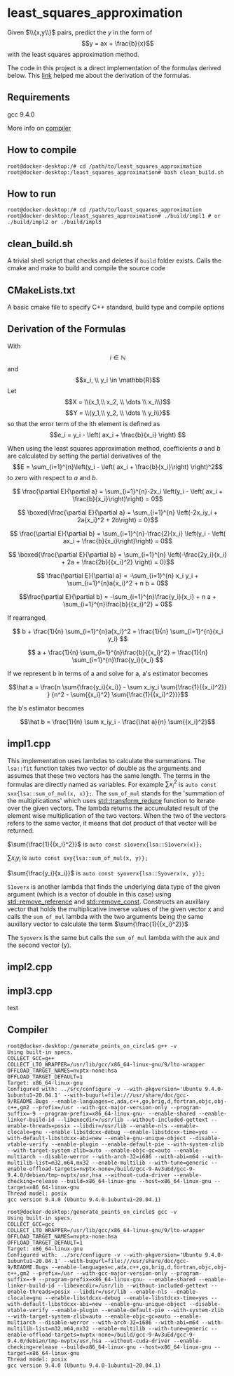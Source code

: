 # least_squares_approximation

Given $\\{x,y\\}$ pairs, predict the $y$ in the form of $$y = ax + \frac{b}{x}$$ with the least squares approximation method.

The code in this project is a direct implementation of the formulas derived below. This [link](https://www.quora.com/How-do-you-solve-for-fitting-the-curve-y-ax-b-x-using-the-least-square-method) helped me about the derivation of the formulas.

## Requirements
gcc 9.4.0 

More info on [compiler](#compiler)

## How to compile
```console
root@docker-desktop:/# cd /path/to/least_squares_approximation
root@docker-desktop:/least_squares_approximation# bash clean_build.sh
```

## How to run
```console
root@docker-desktop:/# cd /path/to/least_squares_approximation
root@docker-desktop:/least_squares_approximation# ./build/impl1 # or ./build/impl2 or ./build/impl3 
```

## clean_build.sh
A trivial shell script that checks and deletes if `build` folder exists.
Calls the cmake and make to build and compile the source code

## CMakeLists.txt
A basic cmake file to specify C++ standard, build type and compile options

## Derivation of the Formulas

With $$i \in \mathbb{N}$$ 
and $$x_i, \\ y_i  \in \mathbb{R}$$
Let $$X = \\{x_1,\\ x_2, \\ \dots \\ x_i\\}$$
$$Y = \\{y_1,\\ y_2, \\ \dots \\ y_i\\}$$ so that  the error term of the ith element is defined as 
$$e_i = y_i - \left( ax_i + \frac{b}{x_i} \right) $$

When using the least squares approximation method, coefficients $a$ and $b$ are calculated by setting the partial derivatives of the $$E = \sum_{i=1}^{n}\left(y_i - \left( ax_i + \frac{b}{x_i}\right) \right)^2$$ to zero with respect to $a$ and $b$.


$$ \frac{\partial E}{\partial a} = \sum_{i=1}^{n}-2x_i \left(y_i - \left( ax_i + \frac{b}{x_i}\right)\right) = 0$$

$$ \boxed{\frac{\partial E}{\partial a} = \sum_{i=1}^{n} \left(-2x_iy_i + 2a{x_i}^2 + 2b\right) = 0}$$

$$ \frac{\partial E}{\partial b} = \sum_{i=1}^{n}-\frac{2}{x_i} \left(y_i - \left( ax_i + \frac{b}{x_i}\right)\right) = 0$$

$$ \boxed{\frac{\partial E}{\partial b} = \sum_{i=1}^{n} \left(-\frac{2y_i}{x_i} + 2a + \frac{2b}{{x_i}^2} \right) = 0}$$

$$ \frac{\partial E}{\partial a} = -\sum_{i=1}^{n} x_i y_i + \sum_{i=1}^{n}a{x_i}^2 + n b = 0$$

$$\frac{\partial E}{\partial b} = -\sum_{i=1}^{n}\frac{y_i}{x_i} + n a  + \sum_{i=1}^{n}\frac{b}{{x_i}^2} = 0$$

If rearranged, 

$$ b + \frac{1}{n} \sum_{i=1}^{n}a{x_i}^2 = \frac{1}{n} \sum_{i=1}^{n}{x_i y_i} $$

$$ a + \frac{1}{n} \sum_{i=1}^{n}\frac{b}{{x_i}^2} = \frac{1}{n} \sum_{i=1}^{n}\frac{y_i}{x_i} $$

If we represent b in terms of a and solve for a, a's estimator becomes

$$\hat a = \frac{n \sum{\frac{y_i}{x_i}} - \sum x_iy_i \sum{\frac{1}{{x_i}^2}} } {n^2 - \sum{{x_i}^2} \sum{\frac{1}{{x_i}^2}}}$$

the b's estimator becomes

$$\hat b = \frac{1}{n} \sum x_iy_i - \frac{\hat a}{n} \sum{{x_i}^2}$$

## impl1.cpp
This implementation uses lambdas to calculate the summations. The `lsa::fit` function takes two vector of double as the arguments and assumes that these two vectors has the same length. The terms in the formulas are directly named as variables. For example $\sum{{x_i}^2}$ is `auto const sxx{lsa::sum_of_mul(x, x)};`. The `sum_of_mul` stands for the 'summation of the multiplications' which uses [std::transform_reduce](https://en.cppreference.com/w/cpp/algorithm/transform_reduce) function to iterate over the given vectors. The lambda returns the accumulated result of the element wise multiplication of the two vectors. When the two of the vectors refers to the same vector, it means that dot product of that vector will be returned.

$\sum{\frac{1}{{x_i}^2}}$ is `auto const s1overx{lsa::S1overx(x)};`

$\sum{x_i y_i}$ is `auto const sxy{lsa::sum_of_mul(x, y)};`

$\sum{\frac{y_i}{x_i}}$ is `auto const syoverx{lsa::Syoverx(x, y)};`

`S1overx` is another lambda that finds the underlying data type of the given argument (which is a vector of double in this case) using [std::remove_reference](https://en.cppreference.com/w/cpp/types/remove_reference) and [std::remove_const](https://en.cppreference.com/w/cpp/types/remove_cv). Constructs an auxillary vector that holds the multiplicative inverse values of the given vector x and calls the `sum_of_mul` lambda with the two arguments being the same auxillary vector to calculate the term $\sum{\frac{1}{{x_i}^2}}$

The `Syoverx` is the same but calls the `sum_of_mul` lambda with the aux and the second vector (y).  

## impl2.cpp

## impl3.cpp

test

## Compiler
```console
root@docker-desktop:/generate_points_on_circle$ g++ -v
Using built-in specs.
COLLECT_GCC=g++
COLLECT_LTO_WRAPPER=/usr/lib/gcc/x86_64-linux-gnu/9/lto-wrapper
OFFLOAD_TARGET_NAMES=nvptx-none:hsa
OFFLOAD_TARGET_DEFAULT=1
Target: x86_64-linux-gnu
Configured with: ../src/configure -v --with-pkgversion='Ubuntu 9.4.0-1ubuntu1~20.04.1' --with-bugurl=file:///usr/share/doc/gcc-9/README.Bugs --enable-languages=c,ada,c++,go,brig,d,fortran,objc,obj-c++,gm2 --prefix=/usr --with-gcc-major-version-only --program-suffix=-9 --program-prefix=x86_64-linux-gnu- --enable-shared --enable-linker-build-id --libexecdir=/usr/lib --without-included-gettext --enable-threads=posix --libdir=/usr/lib --enable-nls --enable-clocale=gnu --enable-libstdcxx-debug --enable-libstdcxx-time=yes --with-default-libstdcxx-abi=new --enable-gnu-unique-object --disable-vtable-verify --enable-plugin --enable-default-pie --with-system-zlib --with-target-system-zlib=auto --enable-objc-gc=auto --enable-multiarch --disable-werror --with-arch-32=i686 --with-abi=m64 --with-multilib-list=m32,m64,mx32 --enable-multilib --with-tune=generic --enable-offload-targets=nvptx-none=/build/gcc-9-Av3uEd/gcc-9-9.4.0/debian/tmp-nvptx/usr,hsa --without-cuda-driver --enable-checking=release --build=x86_64-linux-gnu --host=x86_64-linux-gnu --target=x86_64-linux-gnu
Thread model: posix
gcc version 9.4.0 (Ubuntu 9.4.0-1ubuntu1~20.04.1)
```

```console
root@docker-desktop:/generate_points_on_circle$ gcc -v
Using built-in specs.
COLLECT_GCC=gcc
COLLECT_LTO_WRAPPER=/usr/lib/gcc/x86_64-linux-gnu/9/lto-wrapper
OFFLOAD_TARGET_NAMES=nvptx-none:hsa
OFFLOAD_TARGET_DEFAULT=1
Target: x86_64-linux-gnu
Configured with: ../src/configure -v --with-pkgversion='Ubuntu 9.4.0-1ubuntu1~20.04.1' --with-bugurl=file:///usr/share/doc/gcc-9/README.Bugs --enable-languages=c,ada,c++,go,brig,d,fortran,objc,obj-c++,gm2 --prefix=/usr --with-gcc-major-version-only --program-suffix=-9 --program-prefix=x86_64-linux-gnu- --enable-shared --enable-linker-build-id --libexecdir=/usr/lib --without-included-gettext --enable-threads=posix --libdir=/usr/lib --enable-nls --enable-clocale=gnu --enable-libstdcxx-debug --enable-libstdcxx-time=yes --with-default-libstdcxx-abi=new --enable-gnu-unique-object --disable-vtable-verify --enable-plugin --enable-default-pie --with-system-zlib --with-target-system-zlib=auto --enable-objc-gc=auto --enable-multiarch --disable-werror --with-arch-32=i686 --with-abi=m64 --with-multilib-list=m32,m64,mx32 --enable-multilib --with-tune=generic --enable-offload-targets=nvptx-none=/build/gcc-9-Av3uEd/gcc-9-9.4.0/debian/tmp-nvptx/usr,hsa --without-cuda-driver --enable-checking=release --build=x86_64-linux-gnu --host=x86_64-linux-gnu --target=x86_64-linux-gnu
Thread model: posix
gcc version 9.4.0 (Ubuntu 9.4.0-1ubuntu1~20.04.1)
```
